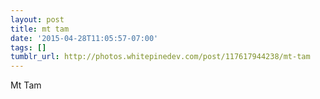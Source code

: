 ```yaml
---
layout: post
title: mt tam
date: '2015-04-28T11:05:57-07:00'
tags: []
tumblr_url: http://photos.whitepinedev.com/post/117617944238/mt-tam
---
```

Mt Tam
